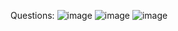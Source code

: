 Questions:
![image](https://github.com/himanshugitafk/SuperSimleDev_js_exercise/assets/103594610/6642879f-3442-4a6a-b36c-b23d8f36b90e)
![image](https://github.com/himanshugitafk/SuperSimleDev_js_exercise/assets/103594610/324a5ad1-7d09-4ece-b232-dc8a09b843a1)
![image](https://github.com/himanshugitafk/SuperSimleDev_js_exercise/assets/103594610/6d885cb7-b72e-4712-a45b-daabefb2c402)
